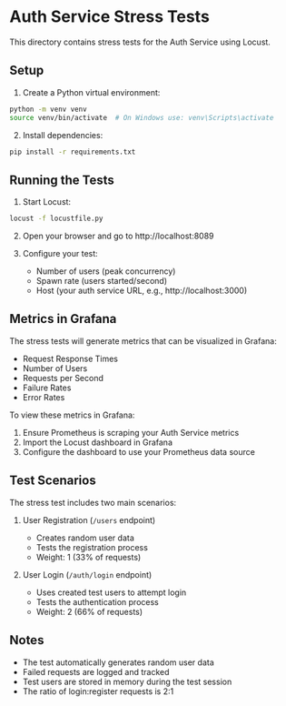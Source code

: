 # Auth Service Stress Tests

This directory contains stress tests for the Auth Service using Locust.

## Setup

1. Create a Python virtual environment:
```bash
python -m venv venv
source venv/bin/activate  # On Windows use: venv\Scripts\activate
```

2. Install dependencies:
```bash
pip install -r requirements.txt
```

## Running the Tests

1. Start Locust:
```bash
locust -f locustfile.py
```

2. Open your browser and go to http://localhost:8089

3. Configure your test:
   - Number of users (peak concurrency)
   - Spawn rate (users started/second)
   - Host (your auth service URL, e.g., http://localhost:3000)

## Metrics in Grafana

The stress tests will generate metrics that can be visualized in Grafana:

- Request Response Times
- Number of Users
- Requests per Second
- Failure Rates
- Error Rates

To view these metrics in Grafana:

1. Ensure Prometheus is scraping your Auth Service metrics
2. Import the Locust dashboard in Grafana
3. Configure the dashboard to use your Prometheus data source

## Test Scenarios

The stress test includes two main scenarios:

1. User Registration (`/users` endpoint)
   - Creates random user data
   - Tests the registration process
   - Weight: 1 (33% of requests)

2. User Login (`/auth/login` endpoint)
   - Uses created test users to attempt login
   - Tests the authentication process
   - Weight: 2 (66% of requests)

## Notes

- The test automatically generates random user data
- Failed requests are logged and tracked
- Test users are stored in memory during the test session
- The ratio of login:register requests is 2:1 